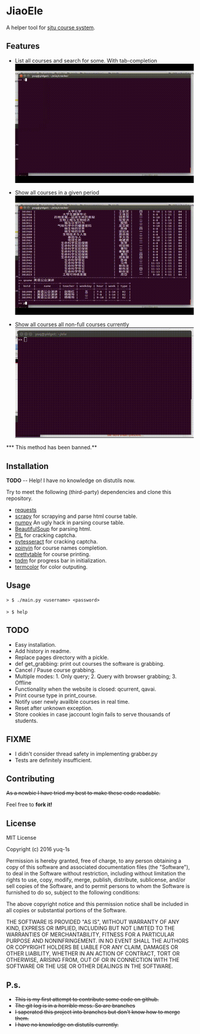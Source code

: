 # JiaoEle

A helper tool for [sjtu course system](http://electsys.sjtu.edu.cn/edu/).

## Features

- List all courses and search for some. With tab-completion
![qname](demo/qname.gif)

- Show all courses in a given period
![period](demo/period.gif)

- Show all courses all non-full courses currently
![qnfull](demo/qnfull.gif)

*** This method has been banned.**

## Installation

**TODO** -- Help! I have no knowledge on distutils now.

Try to meet the following (third-party) dependencies and clone this repository.

- [requests](http://docs.python-requests.org/en/master/)
- [scrapy](https://doc.scrapy.org) for scrapying and parse html course table.
- [numpy](https://github.com/numpy/numpy) An ugly hack in parsing course table.
- [BeautifulSoup](https://pypi.python.org/pypi/beautifulsoup4) for parsing html.
- [PIL](https://github.com/python-pillow/Pillow) for cracking captcha.
- [pytesseract](https://github.com/madmaze/pytesseract) for cracking captcha.
- [xpinyin](https://github.com/lxneng/xpinyin) for course names completion.
- [prettytable](https://github.com/nickl-/prettytable) for course printing.
- [tqdm](https://github.com/tqdm/tqdm) for progress bar in initialization.
- [termcolor](https://github.com/hfeeki/termcolor) for color outputing.

## Usage

```
> $ ./main.py <username> <password>

> $ help
```

## TODO

- Easy installation.
- Add history in readme.
- Replace pages directory with a pickle.
- def get\_grabbing: print out courses the software is grabbing.
- Cancel / Pause course grabbing.
- Multiple modes: 1. Only query; 2. Query with browser grabbing; 3. Offline
- Functionality when the website is closed: qcurrent, qavai.
- Print course type in print\_course.
- Notify user newly availble courses in real time.
- Reset after unknown exception.
- Store cookies in case jaccount login fails to serve thousands of students.

## FIXME

- I didn't consider thread safety in implementing grabber.py
- Tests are definitely insufficient.

## Contributing

~~As a newbie I have tried my best to make these code readable.~~

Feel free to **fork it!**

## License

MIT License

Copyright (c) 2016 yuq-1s

Permission is hereby granted, free of charge, to any person obtaining a copy
of this software and associated documentation files (the "Software"), to deal
in the Software without restriction, including without limitation the rights
to use, copy, modify, merge, publish, distribute, sublicense, and/or sell
copies of the Software, and to permit persons to whom the Software is
furnished to do so, subject to the following conditions:

The above copyright notice and this permission notice shall be included in all
copies or substantial portions of the Software.

THE SOFTWARE IS PROVIDED "AS IS", WITHOUT WARRANTY OF ANY KIND, EXPRESS OR
IMPLIED, INCLUDING BUT NOT LIMITED TO THE WARRANTIES OF MERCHANTABILITY,
FITNESS FOR A PARTICULAR PURPOSE AND NONINFRINGEMENT. IN NO EVENT SHALL THE
AUTHORS OR COPYRIGHT HOLDERS BE LIABLE FOR ANY CLAIM, DAMAGES OR OTHER
LIABILITY, WHETHER IN AN ACTION OF CONTRACT, TORT OR OTHERWISE, ARISING FROM,
OUT OF OR IN CONNECTION WITH THE SOFTWARE OR THE USE OR OTHER DEALINGS IN THE
SOFTWARE.

## P.s.
- ~~This is my first attempt to contribute some code on github.~~
- ~~The git log is in a horrible mess. So are branches~~
- ~~I saperated this project into branches but don't know how to merge them.~~
- ~~I have no knowledge on distutils currently.~~

